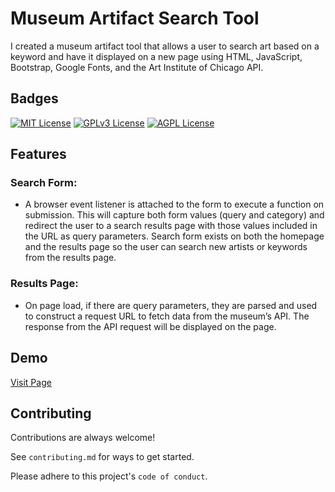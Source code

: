 # Museum Artifact Search Tool
I created a museum artifact tool that allows a user to search art based on a keyword and have it displayed on a new page using HTML, JavaScript, Bootstrap, Google Fonts, and the Art Institute of Chicago API.


## Badges

[![MIT License](https://img.shields.io/badge/License-MIT-green.svg)](https://choosealicense.com/licenses/mit/)
[![GPLv3 License](https://img.shields.io/badge/License-GPL%20v3-yellow.svg)](https://opensource.org/licenses/)
[![AGPL License](https://img.shields.io/badge/license-AGPL-blue.svg)](http://www.gnu.org/licenses/agpl-3.0)

## Features

### Search Form: 
* A browser event listener is attached to the form to execute a function on submission. This will capture both form values (query and category) and redirect the user to a search results page with those values included in the URL as query parameters. Search form exists on both the homepage and the results page so the user can search new artists or keywords from the results page. 

### Results Page:
* On page load, if there are query parameters, they are parsed and used to construct a request URL to fetch data from the museum’s API. The response from the API request will be displayed on the page.

## Demo

[Visit Page](https://megellman.github.io/museum-search-tool/)


## Contributing

Contributions are always welcome!

See `contributing.md` for ways to get started.

Please adhere to this project's `code of conduct`.
